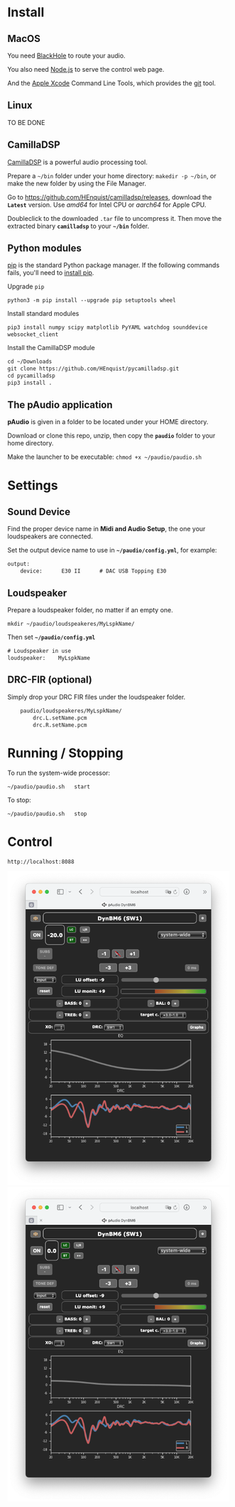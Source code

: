 # Install

## MacOS

You need [BlackHole](https://github.com/ExistentialAudio/BlackHole#installation-instructions) to route your audio.

You also need [Node.js](https://nodejs.org/en) to serve the control web page.

And the [Apple Xcode](https://developer.apple.com/xcode/) Command Line Tools, which provides the [git](https://git-scm.com) tool.

## Linux
TO BE DONE


## CamillaDSP

[CamillaDSP](https://github.com/HEnquist/camilladsp#readme) is a powerful audio processing tool.

Prepare a `~/bin` folder under your home directory: `makedir -p ~/bin`, or make the new folder by using the File Manager.

Go to https://github.com/HEnquist/camilladsp/releases, download the **`Latest`** version. Use _amd64_ for Intel CPU or _aarch64_ for Apple CPU.

Doubleclick to the downloaded `.tar` file to uncompress it. Then move the extracted binary **`camilladsp`** to your **`~/bin`** folder.

## Python modules

[pip](https://pip.pypa.io/en/stable/) is the standard Python package manager. If the following commands fails, you'll need to [install pip](https://pip.pypa.io/en/stable/installation/#supported-methods).

Upgrade `pip`

    python3 -m pip install --upgrade pip setuptools wheel


Install standard modules

    pip3 install numpy scipy matplotlib PyYAML watchdog sounddevice websocket_client


Install the CamillaDSP module

    cd ~/Downloads
    git clone https://github.com/HEnquist/pycamilladsp.git
    cd pycamilladsp
    pip3 install .


## The pAudio application

**pAudio** is given in a folder to be located under your HOME directory.

Download or clone this repo, unzip, then copy the **`paudio`** folder to your home directory.

Make the launcher to be executable: `chmod +x ~/paudio/paudio.sh`

# Settings

## Sound Device

Find the proper device name in **Midi and Audio Setup**, the one your loudspeakers are connected.

Set the output device name to use in **`~/paudio/config.yml`**, for example:

    output:
        device:      E30 II      # DAC USB Topping E30


## Loudspeaker

Prepare a loudspeaker folder, no matter if an empty one.

    mkdir ~/paudio/loudspeakeres/MyLspkName/

Then set **`~/paudio/config.yml`**

    # Loudspeaker in use
    loudspeaker:    MyLspkName

## DRC-FIR (optional)

Simply drop your DRC FIR files under the loudspeaker folder.

        paudio/loudspeakeres/MyLspkName/
            drc.L.setName.pcm
            drc.R.setName.pcm


# Running / Stopping

To run the system-wide processor:

    ~/paudio/paudio.sh   start

To stop: 

    ~/paudio/paudio.sh   stop


# Control

    http://localhost:8088

<img src="./img/pAudio%20web%20-20dB.png" width="500"><img src="./img/pAudio%20web%200dB.png" width="500">

